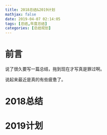 ```yaml
---
title: 2018总结&2019计划
mathjax: false
date: 2019-04-07 02:14:05
tags: [总结,年度总结]
categories: [总结规划]
---
```


# 前言

说了很久要写一篇总结，拖到现在才写真是罪过啊。

说起来最近是真的有些疲惫了。

# 2018总结

# 2019计划